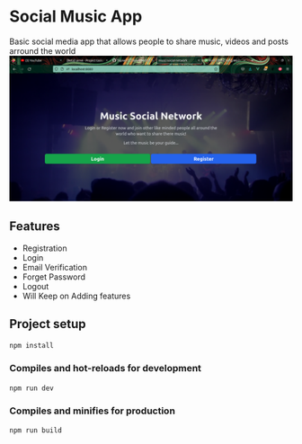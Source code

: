 # Social Music App
 Basic social media app that allows people to share music, videos and posts arround the world
 <img  src="https://github.com/Tapiwa-1/Tapiwa-1/blob/main/social-media-app.png"/> 
 
## Features

- Registration
- Login
- Email Verification
- Forget Password
- Logout
- Will Keep on Adding features


## Project setup
```
npm install
```

### Compiles and hot-reloads for development
```
npm run dev
```

### Compiles and minifies for production
```
npm run build
```
